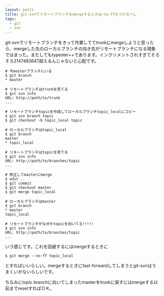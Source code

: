 ```yaml
---
layout: posts
title: git-svnでリモートブランチをmergeするときは–no-ffをつけるべし
tags: 
  - git
  - svn
---
```


git-svnでリモートブランチをきって作業しててtrunkにmergeしようと思ったら、mergeした先のローカルブランチの向き先がリモートブランチになる現象ではまった。またしてもtypester++であります。インクリメントされすぎてそろそろ2147483647超えるんじゃないと心配です。

    # 今masterブランチにいる
    $ git branch
    * master

    # リモートブランチはtrunkを見てる
    $ git svn info
    URL: http://path/to/trunk
    ...

    # リモートブランチtopicを作成してローカルブランチtopic_localにコピー
    $ git svn branch topic
    $ git checkout -b topic_local topic

    # ローカルブランチはtopic_local
    $ git branch
    master
    * topic_local

    # リモートブランチはtopicを見てる
    $ git svn info
    URL: http://path/to/branches/topic
    ...

    # 修正してmasterにmerge
    $ edit ..
    $ git commit
    $ git checkout master
    $ git merge topic_local

    # ローカルブランチはmaster
    $ git branch
    * master
    topic_local

    # リモートブランチがなぜかtopicを向いてる!!!!!
    $ git svn info
    URL: http://path/to/branches/topic
    ...

いう感じです。これを回避するにはmergeするときに

    $ git merge --no-ff topic_local

とすればいいらしい。mergeするときにfast-forwardしてしまうとgit-svnはうまくいかないらしいです。

ちなみにtopic branchに向いてしまったmasterをtrunkに戻すにはmergeする以前までresetすればＯＫ。
